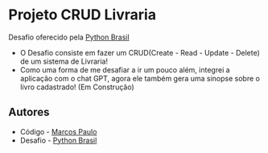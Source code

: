 
# Projeto CRUD Livraria 

Desafio oferecido pela [Python Brasil](https://www.instagram.com/python_brasil/)
- O Desafio consiste em fazer um CRUD(Create - Read - Update - Delete) de um sistema de Livraria!
- Como uma forma de me desafiar a ir um pouco além, integrei a aplicação com o chat GPT, agora ele também gera uma sinopse sobre o livro cadastrado! (Em Construção)






## Autores

- Código - [Marcos Paulo](https://github.com/MarcosP-Costa)
- Desafio - [Python Brasil](https://www.instagram.com/python_brasil/)

